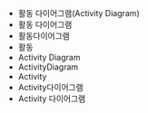 - 활동 다이어그램(Activity Diagram)
- 활동 다이어그램
- 활동다이어그램
- 활동
- Activity Diagram
- ActivityDiagram
- Activity
- Activity다이어그램
- Activity 다이어그램